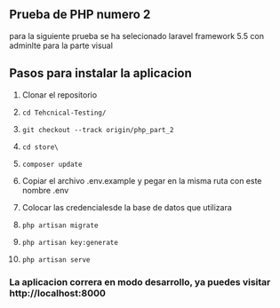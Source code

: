 ## Prueba de PHP numero 2

para la siguiente prueba se ha selecionado laravel framework 5.5 con adminlte para la parte visual

## Pasos para instalar la aplicacion

1. Clonar el repositorio

2. ``` cd Tehcnical-Testing/ ```

3. ``` git checkout --track origin/php_part_2 ```

4. ``` cd store\ ```

5. ``` composer update ```

6. Copiar el archivo .env.example y pegar en la misma ruta con este nombre .env

7. Colocar las credencialesde la base de datos que utilizara

8. ``` php artisan migrate ```

9. ``` php artisan key:generate ```

10. ``` php artisan serve ```

### La aplicacion correra en modo desarrollo, ya puedes visitar http://localhost:8000

